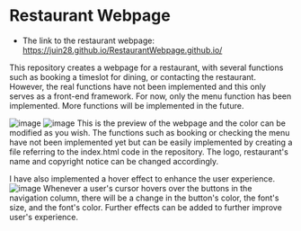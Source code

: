 # Restaurant Webpage
 - The link to the restaurant webpage: https://juin28.github.io/RestaurantWebpage.github.io/

This repository creates a webpage for a restaurant, with several functions such as booking a timeslot for dining, or contacting the restaurant. However, the real functions have not been implemented and this only serves as a front-end framework. For now, only the menu function has been implemented. More functions will be implemented in the future.

![image](https://github.com/Juin28/Restaurant-Webpage/assets/114983636/2fc65048-0fbc-4b10-8cce-9c8ecf7abf77)
![image](https://github.com/Juin28/Restaurant-Webpage/assets/114983636/3e7c7f8b-82f8-4835-9213-bdc9133f776d)
This is the preview of the webpage and the color can be modified as you wish. The functions such as booking or checking the menu have not been implemented yet but can be easily implemented by creating a file referring to the index.html code in the repository. The logo, restaurant's name and copyright notice can be changed accordingly. 

I have also implemented a hover effect to enhance the user experience. 
![image](https://github.com/Juin28/Restaurant-Webpage/assets/114983636/1c072f96-966f-47fb-a757-6756c59ec991)
Whenever a user's cursor hovers over the buttons in the navigation column, there will be a change in the button's color, the font's size, and the font's color. Further effects can be added to further improve user's experience.


